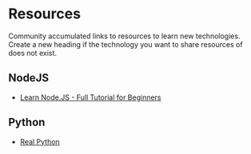 # Resources

Community accumulated links to resources to learn new technologies. Create a new heading if the technology you want to share resources of does not exist.

## NodeJS

-   [Learn Node.JS - Full Tutorial for Beginners](https://www.youtube.com/watch?v=RLtyhwFtXQA)

## Python

-   [Real Python](https://www.realpython.com)

